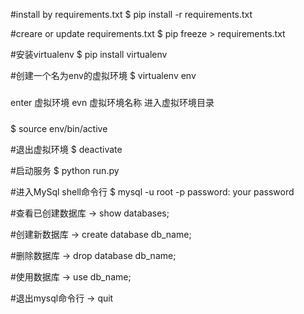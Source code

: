 
#install by requirements.txt
$ pip install -r requirements.txt

#creare or update requirements.txt
$ pip freeze > requirements.txt   

#安装virtualenv
$ pip install virtualenv

#创建一个名为env的虚拟环境
$ virtualenv env

#####
enter 虚拟环境
evn   虚拟环境名称
进入虚拟环境目录
#####
$ source env/bin/active

#退出虚拟环境
$ deactivate

#启动服务
$ python run.py

#进入MySql shell命令行
$ mysql -u root -p
password: your password

#查看已创建数据库
-> show databases;

#创建新数据库
-> create database db_name;

#删除数据库
-> drop database db_name;

#使用数据库
-> use db_name;

#退出mysql命令行
-> quit

